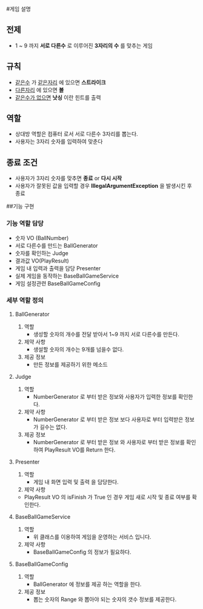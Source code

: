 #게임 설명
## 전제
- 1 ~ 9 까지 __서로 다른수__ 로 이루어진 __3자리의 수__ 를 맞추는 게임

## 규칙
- <u>같은수</u> 가 <u>같은자리</u> 에 있으면 __스트라이크__
- <u>다른자리</u> 에 있으면 __볼__
- <u>같은수가 없으면</u> __낫싱__ 이란 힌트를 출력

## 역할
- 상대방 역할은 컴퓨터 로서 서로 다른수 3자리를 뽑는다.
- 사용자는 3자리 숫자를 입력하여 맞춘다

## 종료 조건
- 사용자가 3자리 숫자를 맞추면 __종료__ or __다시 시작__
- 사용자가 잘못된 값을 입력할 경우 __IllegalArgumentException__ 을 발생시킨 후 종료

##기능 구현 
### 기능 역할 담당
- 숫자 VO (BallNumber)
- 서로 다른수를 만드는 BallGenerator
- 숫자를 확인하는 Judge
- 결과값 VO(PlayResult)
- 게임 내 입력과 출력을 담당 Presenter
- 실제 게임을 동작하는 BaseBallGameService
- 게임 설정관련 BaseBallGameConfig

### 세부 역할 정의
1. BallGenerator
   1. 역할
      - 생성할 숫자의 개수를 전달 받아서 1~9 까지 서로 다른수를 만든다.
   2. 제약 사항
      - 생설할 숫자의 개수는 9개를 넘을수 없다.
   3. 제공 정보
      - 만든 정보를 제공하기 위한 메소드 

2. Judge
   1. 역할
      - NumberGenerator 로 부터 받은 정보와 사용자가 입력한 정보를 확인한다.
   2. 제약 사항
      - NumberGenerator 로 부터 받은 정보 보다 사용자로 부터 입력받은 정보가 길수는 없다.
   3. 제공 정보
      - NumberGenerator 로 부터 받은 정보 와 사용자로 부터 받은 정보를 확인하여 PlayResult VO를 Return 한다.

3. Presenter
   1. 역할
      - 게임 내 화면 입력 및 출력 을 담당한다.
   2. 제약 사항
   - PlayResult VO 의 isFinish 가 True 인 경우 게임 새로 시작 및 종료 여부를 확인한다.
   
4. BaseBallGameService
   1. 역할
      - 위 클래스를 이용하여 게임을 운영하는 서비스 입니다.
   2. 제약 사항
      - BaseBallGameConfig 의 정보가 필요하다.

5. BaseBallGameConfig
   1. 역할
      - BallGenerator 에 정보를 제공 하는 역할을 한다.
   2. 제공 정보
      - 뽑는 숫자의 Range 와 뽑아야 되는 숫자의 갯수 정보를 제공한다.
      

   
      
